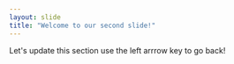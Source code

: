 ```yaml
---
layout: slide
title: "Welcome to our second slide!"
---
```

Let's update this section
use the left arrrow key to go back!
